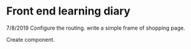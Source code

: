 # Front end learning diary
7/8/2019
 Configure the routing. write a simple frame of shopping page.
  
 Create component.
 
 
